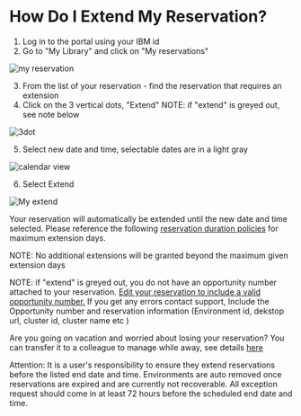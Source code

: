 # How Do I Extend My Reservation?

1. Log in to the portal using your IBM id
2. Go to "My Library" and click on "My reservations"

![my reservation](https://github.com/IBM/itz-support-public/blob/main/IBM-Technology-Zone/IBM-Technology-Zone-Runbooks/Images/My%20reservations.png)

3. From the list of your reservation - find the reservation that requires an extension
4. Click on the 3 vertical dots, "Extend" NOTE: if "extend" is greyed out, see note below

![3dot](https://github.com/IBM/itz-support-public/blob/main/IBM-Technology-Zone/IBM-Technology-Zone-Runbooks/Images/3dots.png)

5. Select new date and time, selectable dates are in a light gray  

![calendar view](Images/extend-calendar-selection.png)  

6. Select Extend 

![My extend](Images/My%20extend.png)  

Your reservation will automatically be extended until the new date and time selected. Please reference the following [reservation duration policies](https://github.com/IBM/itz-support-public/blob/main/IBM-Technology-Zone/IBM-Technology-Zone-Runbooks/reservation-duration-policy.md) for maximum extension days. 

NOTE: No additional extensions will be granted beyond the maximum given extension days

NOTE: if "extend" is greyed out, you do not have an opportunity number attached to your reservation. [Edit your reservation to include a valid opportunity number.](https://github.com/IBM/itz-support-public/blob/main/IBM-Technology-Zone/IBM-Technology-Zone-Runbooks/extend-self-education-into-sales-demo.md) If you get any errors contact support, Include the Opportunity number and reservation information (Environment id, dekstop url, cluster id,  cluster name etc )

Are you going on vacation and worried about losing your reservation? You can transfer it to a colleague to manage while away, see details [here](https://github.com/IBM/itz-support-public/blob/main/IBM-Technology-Zone/IBM-Technology-Zone-Runbooks/transfer_environment.md)

Attention: It is a user's responsibility to ensure they extend reservations before the listed end date and time. 
Environments are auto removed once reservations are expired and are currently not recoverable. All exception request should come in at least 72 hours before the scheduled end date and time. 
